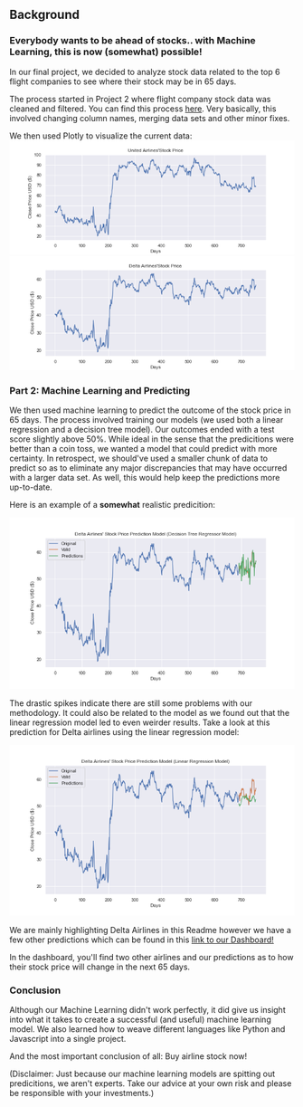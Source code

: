 ## Background
<h3> Everybody wants to be ahead of stocks.. with Machine Learning, this is now (somewhat) possible! </h3>
  
  In our final project, we decided to analyze stock data related to the top 6 flight companies to see where their stock may be in 65 days. 
  
  The process started in Project 2 where flight company stock data was cleaned and filtered. You can find this process [here](https://github.com/pmhu4242/Project_2/tree/main/Stock%20Market%20vs%20Covid). Very basically, this involved changing column names, merging data sets and other minor fixes.
  
  We then used Plotly to visualize the current data:
![UAL_close _price](AirlineStockAnalysis/images/originalcloseUAL.png)
![DAL _price](AirlineStockAnalysis/images/originalcloseDAL.png)
  
  <h3> Part 2: Machine Learning and Predicting </h3>
  
  We then used machine learning to predict the outcome of the stock price in 65 days. The process involved training our models (we used both a linear regression and a decision tree model). Our outcomes ended with a test score slightly above 50%. While ideal in the sense that the predicitions were better than a coin toss, we wanted a model that could predict with more certainty. In retrospect, we should've used a smaller chunk of data to predict so as to eliminate any major discrepancies that may have occurred with a larger data set. As well, this would help keep the predictions more up-to-date.
  
  Here is an example of a **somewhat** realistic predicition:
  
  ![DAL_close _price_prediction](AirlineStockAnalysis/images/decisiontreeDAL.png)
  
  The drastic spikes indicate there are still some problems with our methodology. It could also be related to the model as we found out that the linear regression model led to even weirder results. Take a look at this prediction for Delta airlines using the linear regression model:
  
  ![DAL_close _price_prediction1](AirlineStockAnalysis/images/linearregressionDAL.png)
  
  We are mainly highlighting Delta Airlines in this Readme however we have a few other predictions which can be found in this [link to our Dashboard!](https://teresaflicek.github.io/Airline-Stock-Analysis/AirlineStockAnalysis/)
  
In the dashboard, you'll find two other airlines and our predictions as to how their stock price will change in the next 65 days.

<h3> Conclusion </h3>

Although our Machine Learning didn't work perfectly, it did give us insight into what it takes to create a successful (and useful) machine learning model. We also learned how to weave different languages like Python and Javascript into a single project. 

And the most important conclusion of all: Buy airline stock now!

(Disclaimer: Just because our machine learning models are spitting out predicitions, we aren't experts. Take our advice at your own risk and please be responsible with your investments.)
